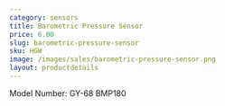 ```yaml
---
category: sensors
title: Barometric Pressure Sensor
price: 6.00
slug: barometric-pressure-sensor
sku: HGW
image: /images/sales/barometric-pressure-sensor.png
layout: productdetails
---
```

Model Number: GY-68 BMP180